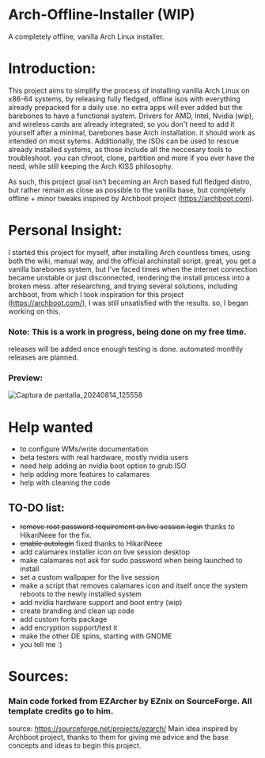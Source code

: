 # Arch-Offline-Installer (WIP)
A completely offline, vanilla Arch Linux installer.

# Introduction:

This project aims to simplify the process of installing vanilla Arch Linux on x86-64 systems, by releasing fully fledged, offline isos with everything already prepacked for a daily use. no extra apps will ever added but the barebones to have a functional system. Drivers for AMD, Intel, Nvidia (wip), and wireless cards are already integrated, so you don't need to add it yourself after a minimal, barebones base Arch installation. it should work as intended on most sytems.
Additionally, the ISOs can be used to rescue already installed systems, as those include all the neccesary tools to troubleshoot. you can chroot, clone, partition and more if you ever have the need, while still keeping the Arch KISS philosophy. 

As such, this project goal isn't becoming an Arch based full fledged distro, but rather remain as close as possible to the vanilla base, but completely offline + minor tweaks inspired by Archboot project (https://archboot.com).


# Personal Insight:
I started this project for myself, after installing Arch countless times, using both the wiki, manual way, and the official archinstall script. great, you get a vanilla barebones system, but I've faced times when the internet connection became unstable or just disconnected, rendering the install process into a broken mess. after researching, and trying several solutions, including archboot, from which I took inspiration for this project (https://archboot.com/), I was still unsatisfied with the results. so, I began working on this. 



### Note: This is a work in progress, being done on my free time.

releases will be added once enough testing is done.
automated monthly releases are planned.

### Preview: 

![Captura de pantalla_20240814_125558](https://github.com/user-attachments/assets/5669d358-5283-4b54-a552-45d2698eadbd)


# Help wanted
- to configure WMs/write documentation
- beta testers with real hardware, mostly nvidia users
- need help adding an nvidia boot option to grub ISO
- help adding more features to calamares
- help with cleaning the code

  
## TO-DO list:

- ~~remove root password requirement on live session login~~ thanks to HikariNeee for the fix.
- ~~enable autologin~~ fixed thanks to HikariNeee
- add calamares installer icon on live session desktop
- make calamares not ask for sudo password when being launched to install
- set a custom wallpaper for the live session
- make a script that removes calamares icon and itself once the system reboots to the newly installed system
- add nvidia hardware support and boot entry (wip)
- create branding and clean up code
- add custom fonts package
- add encryption support/test it
- make the other DE spins, starting with GNOME
- you tell me :)

# Sources:

 ### Main code forked from EZArcher by EZnix on SourceForge. All template credits go to him.
source: https://sourceforge.net/projects/ezarch/
Main idea inspired by Archboot project, thanks to them for giving me advice and the base concepts and ideas to begin this project.

